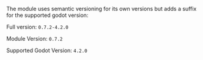 The module uses semantic versioning for its own versions but adds a suffix for the supported godot version:

Full version: `0.7.2-4.2.0`

Module Version: `0.7.2`

Supported Godot Version: `4.2.0`
